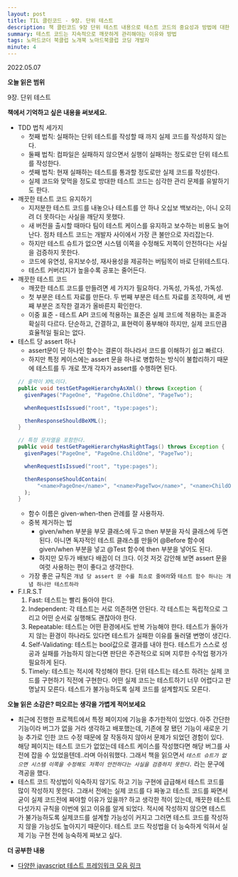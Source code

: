 ```yaml
---
layout: post
title: TIL 클린코드 - 9장. 단위 테스트
description: 책 클린코드 9장 단위 테스트 내용으로 테스트 코드의 중요성과 방법에 대한 내용이다.
summary: 테스트 코드는 지속적으로 깨끗하게 관리해야는 이유와 방법
tags: 노마드코더 북클럽 노개북 노마드북클럽 코딩 개발자
minute: 4
---
```


2022.05.07

**오늘 읽은 범위**

9장. 단위 테스트

**책에서 기억하고 싶은 내용을 써보세요.**

- TDD 법칙 세가지
  - 첫째 법칙: 실패하는 단위 테스트를 작성할 때 까지 실제 코드를 작성하지 않는다.
  - 둘째 법칙: 컴파일은 실패하지 않으면서 실행이 실패하는 정도로만 단위 테스트를 작성한다.
  - 셋째 법칙: 현재 실패하는 테스트를 통과할 정도로만 실제 코드를 작성한다.
  - 실제 코드와 맞먹을 정도로 방대한 테스트 코드는 심각한 관리 문제를 유발하기도 한다.
- 깨끗한 테스트 코드 유지하기
  - 지저분한 테스트 코드를 내놓으나 테스트를 안 하나 오십보 백보라는, 아니 오히려 더 못하다는 사실을 깨닫지 못했다.
  - 새 버전을 출시할 때마다 팀이 테스트 케이스를 유지하고 보수하는 비용도 늘어난다. 점차 테스트 코드는 개발자 사이에서 가장 큰 불만으로 자리잡는다.
  - 하지만 테스트 슈트가 없으면 시스템 이쪽을 수정해도 저쪽이 안전하다는 사실을 검증하지 못한다.
  - 코드에 유연성, 유지보수성, 재사용성을 제공하는 버팀목이 바로 단위테스트다.
  - 테스트 커버리지가 높을수록 공포는 줄어든다.
- 깨끗한 테스트 코드
  - 깨끗한 테스트 코드를 만들려면 세 가지가 필요하다. 가독성, 가독성, 가독성.
  - 첫 부분은 테스트 자료를 만든다. 두 번째 부분은 테스트 자료를 조작하며, 세 번째 부분은 조작한 결과가 올바른지 확인한다.
  - 이중 표준 - 테스트 API 코드에 적용하는 표준은 실제 코드에 적용하는 표준과 확실히 다르다. 단순하고, 간결하고, 표현력이 풍부해야 하지만, 실제 코드만큼 효율적일 필요는 없다.
- 테스트 당 assert 하나
  - assert문이 단 하나인 함수는 결론이 하나라서 코드를 이해하기 쉽고 빠르다.
  - 하지만 특정 케이스에는 assert 문을 하나로 병합하는 방식이 불합리하기 때문에 테스트를 두 개로 쪼개 각자가 assert를 수행하면 된다.
  ```java
  // 출력이 XML이다.
  public void testGetPageHierarchyAsXml() throws Exception {
  	givenPages("PageOne", "PageOne.ChildOne", "PageTwo");

  	whenRequestIsIssued("root", "type:pages");

  	thenResponseShouldBeXML();
  }

  // 특정 문자열을 포함한다.
  public void testGetPageHierarchyHasRightTags() throws Exception {
  	givenPages("PageOne", "PageOne.ChildOne", "PageTwo");

  	whenRequestIsIssued("root", "type:pages");

  	thenResponseShouldContain(
  		"<name>PageOne</name>", "<name>PageTwo</name>", "<name>ChildOne</name>");
    );
  }
  ```
  - 함수 이름은 given-when-then 관례를 잘 사용하자.
  - 중복 제거하는 법
    - given/when 부분을 부모 클래스에 두고 then 부분을 자식 클래스에 두면 된다. 아니면 독자적인 테스트 클래스를 만들어 @Before 함수에 given/when 부분을 넣고 @Test 함수에 then 부분을 넣어도 된다.
    - 하지만 모두가 배보다 배꼽이 더 크다. 이것 저것 감안해 보면 assert 문을 여럿 사용하는 편이 좋다고 생각한다.
  - 가장 좋은 규칙은 `개념 당 assert 문 수를 최소로 줄여라`와 `테스트 함수 하나는 개념 하나만 테스트하라`
- F.I.R.S.T
  1. Fast: 테스트는 빨리 돌아야 한다.
  2. Independent: 각 테스트는 서로 의존하면 안된다. 각 테스트는 독립적으로 그리고 어떤 순서로 실행해도 괜찮아야 한다.
  3. Repeatable: 테스트는 어떤 환경에서도 반복 가능해야 한다. 테스트가 돌아가지 않는 환경이 하나라도 있다면 테스트가 실패한 이유를 둘러댈 변명이 생긴다.
  4. Self-Validating: 테스트는 bool값으로 결과를 내야 한다. 테스트가 스스로 성공과 실패를 가늠하지 않는다면 판단은 주관적으로 되며 지루한 수작업 평가가 필요하게 된다.
  5. Timely: 테스트는 적시에 작성해야 한다. 단위 테스트는 테스트 하려는 실제 코드를 구현하기 직전에 구현한다. 어떤 실제 코드는 테스트하기 너무 어렵다고 판명날지 모른다. 테스트가 불가능하도록 실제 코드를 설계할지도 모른다.

**오늘 읽은 소감은? 떠오르는 생각을 가볍게 적어보세요**

- 최근에 진행한 프로젝트에서 특정 페이지에 기능을 추가한적이 있었다. 아주 간단한 기능이라 버그가 없을 거라 생각하고 배포했는데, 기존에 잘 됐던 기능이 새로운 기능 추가로 인한 코드 수정 때문에 잘 작동하지 않아서 문제가 되었던 경험이 있다. 해당 페이지는 테스트 코드가 없었는데 테스트 케이스를 작성했다면 해당 버그를 사전에 잡을 수 있었을텐데..라며 아쉬워했다. 그래서 책을 읽으면서 _`테스트 슈트가 없으면 시스템 이쪽을 수정해도 저쪽이 안전하다는 사실을 검증하지 못한다.`_ 라는 문구에 격공을 했다.
- 테스트 코드 작성법이 익숙하지 않기도 하고 기능 구현에 급급해서 테스트 코드를 많이 작성하지 못한다. 그래서 전에는 실제 코드를 다 짜놓고 테스트 코드를 짜면서 굳이 실제 코드전에 짜야할 이유가 있을까? 하고 생각한 적이 있는데, 깨끗한 테스트 다섯가지 규칙을 이번에 읽고 이유를 알게 되었다. 적시에 작성하지 않으면 테스트가 불가능하도록 실제코드를 설계할 가능성이 커지고 그러면 테스트 코드를 작성하지 않을 가능성도 높아지기 때문이다. 테스트 코드 작성법을 더 능숙하게 익혀서 실제 기능 구현 전에 능숙하게 짜보고 싶다.

**더 공부한 내용**

- [다양한 javascript 테스트 프레임워크 모음 링크](https://jstherightway.org/#testing-tools)
